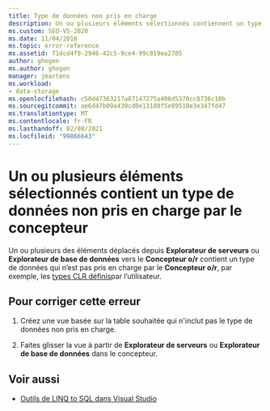 ```yaml
---
title: Type de données non pris en charge
description: Un ou plusieurs éléments sélectionnés contiennent un type de données qui n’est pas pris en charge par le concepteur. Affichez des informations sur ce message du concepteur Visual Studio O/R.
ms.custom: SEO-VS-2020
ms.date: 11/04/2016
ms.topic: error-reference
ms.assetid: 71dcd4f9-2946-42c5-9ce4-99c819ea2785
author: ghogen
ms.author: ghogen
manager: jmartens
ms.workload:
- data-storage
ms.openlocfilehash: c50d47363217a87147275a406d5370cc8736c10b
ms.sourcegitcommit: ae6d47b09a439cd0e13180f5e89510e3e347fd47
ms.translationtype: MT
ms.contentlocale: fr-FR
ms.lasthandoff: 02/08/2021
ms.locfileid: "99866643"
---
```

# <a name="one-or-more-selected-items-contain-a-data-type-that-is-not-supported-by-the-designer"></a>Un ou plusieurs éléments sélectionnés contient un type de données non pris en charge par le concepteur

Un ou plusieurs des éléments déplacés depuis **Explorateur de serveurs** ou **Explorateur de base de données** vers le **Concepteur o/r** contient un type de données qui n’est pas pris en charge par le **Concepteur o/r**, par exemple, les [types CLR définis](/dotnet/framework/data/adonet/sql/clr-user-defined-types)par l’utilisateur.

## <a name="to-correct-this-error"></a>Pour corriger cette erreur

1. Créez une vue basée sur la table souhaitée qui n'inclut pas le type de données non pris en charge.

2. Faites glisser la vue à partir de **Explorateur de serveurs** ou **Explorateur de base de données** dans le concepteur.

## <a name="see-also"></a>Voir aussi

- [Outils de LINQ to SQL dans Visual Studio](../data-tools/linq-to-sql-tools-in-visual-studio2.md)
